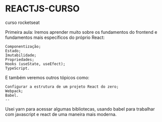 # REACTJS-CURSO
curso rocketseat

Primeira aula:
Iremos aprender muito sobre os fundamentos do frontend e fundamentos mais específicos do próprio React:

    Componentização;
    Estado;
    Imutabilidade;
    Propriedades;
    Hooks (useState, useEfect);
    TypeScript.

E também veremos outros tópicos como:

    Configurar a estrutura de um projeto React do zero;
    Webpack;
    Babel.
    --

Usei yarn para acessar algumas bibliotecas, usando babel para trabalhar com javascript e react de uma maneira mais moderna.


